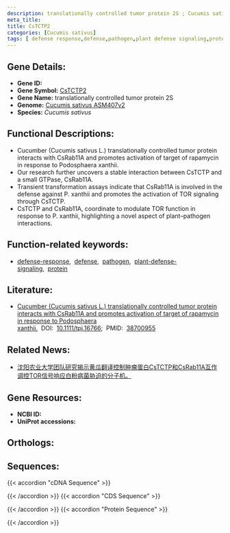 ```yaml
---
description: translationally controlled tumor protein 2S ; Cucumis sativus
meta_title:
title: CsTCTP2
categories: [Cucumis sativus]
tags: [ defense response,defense,pathogen,plant defense signaling,protein ]
---
```


## Gene Details:
- **Gene ID:** []()
- **Gene Symbol:** <u>CsTCTP2</u>
- **Gene Name:** translationally controlled tumor protein 2S
- **Genome:** [Cucumis sativus ASM407v2](https://ensembl.gramene.org/Cucumis_sativus/Info/Index)
- **Species:** *Cucumis sativus*

## Functional Descriptions:
   - Cucumber (Cucumis sativus L.) translationally controlled tumor protein interacts with CsRab11A and promotes activation of target of rapamycin in response to Podosphaera xanthii.
   - Our research further uncovers a stable interaction between CsTCTP and a small GTPase, CsRab11A.
   - Transient transformation assays indicate that CsRab11A is involved in the defense against P. xanthii and promotes the activation of TOR signaling through CsTCTP.
   - CsTCTP and CsRab11A, coordinate to modulate TOR function in response to P. xanthii, highlighting a novel aspect of plant–pathogen interactions.

## Function-related keywords:
   - [defense-response](/tags/defense-response/),&nbsp;&nbsp;[defense](/tags/defense/),&nbsp;&nbsp;[pathogen](/tags/pathogen/),&nbsp;&nbsp;[plant-defense-signaling](/tags/plant-defense-signaling/),&nbsp;&nbsp;[protein](/tags/protein/)

## Literature:
   - [Cucumber (Cucumis sativus L.) translationally controlled tumor protein interacts with CsRab11A and promotes activation of target of rapamycin in response to Podosphaera xanthii.](https://www.doi.org/10.1111/tpj.16766)&nbsp;&nbsp;DOI:&nbsp;&nbsp;[10.1111/tpj.16766](https://www.doi.org/10.1111/tpj.16766);&nbsp;&nbsp;PMID:&nbsp;&nbsp;[38700955](https://pubmed.ncbi.nlm.nih.gov/38700955/)

## Related News:
   - [沈阳农业大学团队研究揭示黄瓜翻译控制肿瘤蛋白CsTCTP和CsRab11A互作调控TOR信号响应白粉病菌胁迫的分子机。](https://mp.weixin.qq.com/s?__biz=MzIyOTY2NDYyNQ==&mid=2247599194&idx=3&sn=e1fde871c6896cfa885e46af1ea745f2&chksm=e9a4a3de9be154a27be0ebfd1db1b26d899fd55d9b0604cb345a1677cf3c43da4f43a4a137c1&scene=27#wechat_redirect)

## Gene Resources:
- **NCBI ID:**  [](https://www.ncbi.nlm.nih.gov/search/all/?term=)
- **UniProt accessions:**  [](https://www.uniprot.org/uniprotkb//entry)

## Orthologs:

## Sequences:
{{< accordion "cDNA Sequence" >}}

{{< /accordion >}}
{{< accordion "CDS Sequence" >}}

{{< /accordion >}}
{{< accordion "Protein Sequence" >}}

{{< /accordion >}}
